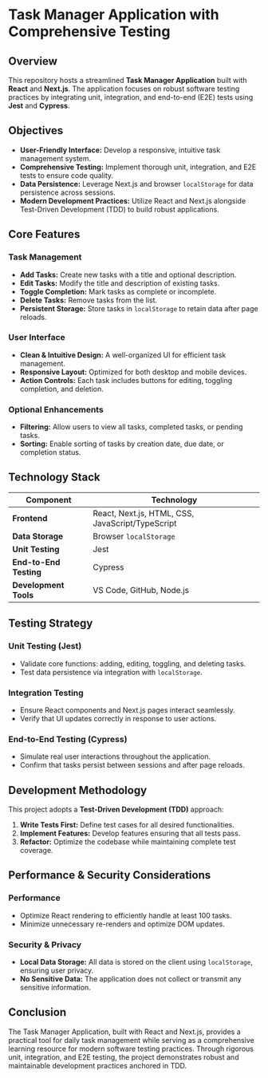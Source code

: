 # Task Manager Application with Comprehensive Testing

## Overview

This repository hosts a streamlined **Task Manager Application** built with **React** and **Next.js**. The application focuses on robust software testing practices by integrating unit, integration, and end-to-end (E2E) tests using **Jest** and **Cypress**.

## Objectives

- **User-Friendly Interface:** Develop a responsive, intuitive task management system.
- **Comprehensive Testing:** Implement thorough unit, integration, and E2E tests to ensure code quality.
- **Data Persistence:** Leverage Next.js and browser `localStorage` for data persistence across sessions.
- **Modern Development Practices:** Utilize React and Next.js alongside Test-Driven Development (TDD) to build robust applications.

## Core Features

### Task Management
- **Add Tasks:** Create new tasks with a title and optional description.
- **Edit Tasks:** Modify the title and description of existing tasks.
- **Toggle Completion:** Mark tasks as complete or incomplete.
- **Delete Tasks:** Remove tasks from the list.
- **Persistent Storage:** Store tasks in `localStorage` to retain data after page reloads.

### User Interface
- **Clean & Intuitive Design:** A well-organized UI for efficient task management.
- **Responsive Layout:** Optimized for both desktop and mobile devices.
- **Action Controls:** Each task includes buttons for editing, toggling completion, and deletion.

### Optional Enhancements
- **Filtering:** Allow users to view all tasks, completed tasks, or pending tasks.
- **Sorting:** Enable sorting of tasks by creation date, due date, or completion status.

## Technology Stack

| **Component**           | **Technology**                                      |
| ----------------------- | --------------------------------------------------- |
| **Frontend**            | React, Next.js, HTML, CSS, JavaScript/TypeScript    |
| **Data Storage**        | Browser `localStorage`                              |
| **Unit Testing**        | Jest                                                |
| **End-to-End Testing**  | Cypress                                             |
| **Development Tools**   | VS Code, GitHub, Node.js                            |

## Testing Strategy

### Unit Testing (Jest)
- Validate core functions: adding, editing, toggling, and deleting tasks.
- Test data persistence via integration with `localStorage`.

### Integration Testing
- Ensure React components and Next.js pages interact seamlessly.
- Verify that UI updates correctly in response to user actions.

### End-to-End Testing (Cypress)
- Simulate real user interactions throughout the application.
- Confirm that tasks persist between sessions and after page reloads.

## Development Methodology

This project adopts a **Test-Driven Development (TDD)** approach:
1. **Write Tests First:** Define test cases for all desired functionalities.
2. **Implement Features:** Develop features ensuring that all tests pass.
3. **Refactor:** Optimize the codebase while maintaining complete test coverage.

## Performance & Security Considerations

### Performance
- Optimize React rendering to efficiently handle at least 100 tasks.
- Minimize unnecessary re-renders and optimize DOM updates.

### Security & Privacy
- **Local Data Storage:** All data is stored on the client using `localStorage`, ensuring user privacy.
- **No Sensitive Data:** The application does not collect or transmit any sensitive information.

## Conclusion

The Task Manager Application, built with React and Next.js, provides a practical tool for daily task management while serving as a comprehensive learning resource for modern software testing practices. Through rigorous unit, integration, and E2E testing, the project demonstrates robust and maintainable development practices anchored in TDD.

